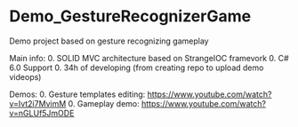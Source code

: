# Demo_GestureRecognizerGame
Demo project based on gesture recognizing gameplay

Main info:
  0. SOLID MVC architecture based on StrangeIOC framevork
  0. C# 6.0 Support
  0. 34h of developing (from creating repo to upload demo videops)

Demos:
  0. Gesture templates editing: https://www.youtube.com/watch?v=Ivt2i7MvimM
  0. Gameplay demo: https://www.youtube.com/watch?v=nGLUf5JmODE
